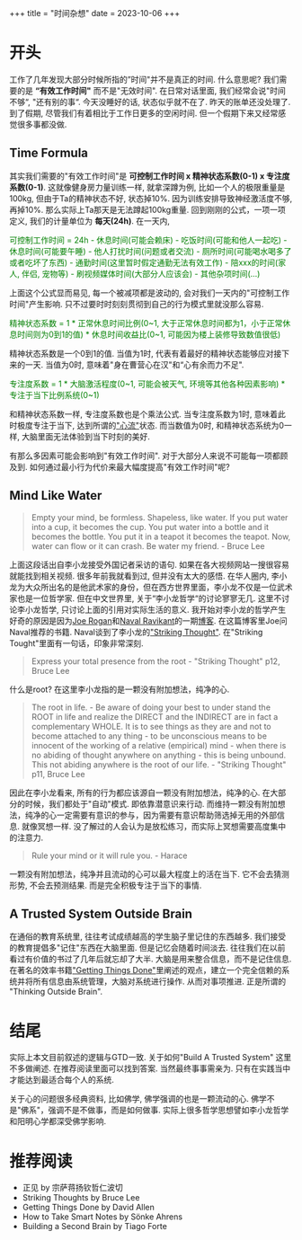 +++
title = "时间杂想"
date = 2023-10-06
+++

# 开头

工作了几年发现大部分时候所指的”时间"并不是真正的时间. 什么意思呢? 我们需要的是 __“有效工作时间"__ 而不是"无效时间". 在日常对话里面, 我们经常会说"时间不够“, "还有别的事“. 今天没睡好的话, 状态似乎就不在了. 昨天的账单还没处理了. 到了假期, 尽管我们有着相比于工作日更多的空闲时间. 但一个假期下来又经常感觉很多事都没做.


## Time Formula 

其实我们需要的"有效工作时间"是 __可控制工作时间 x 精神状态系数(0-1) x 专注度系数(0-1)__. 这就像健身房力量训练一样, 就拿深蹲为例, 比如一个人的极限重量是100kg, 但由于Ta的精神状态不好, 状态掉10%. 因为训练安排导致神经激活度不够, 再掉10%.  那么实际上Ta那天是无法蹲起100kg重量. 回到刚刚的公式，一项一项定义, 我们的计量单位为 __每天(24h)__. 在一天内,

<span style="color:green">
可控制工作时间 = 24h - 休息时间(可能会赖床) - 吃饭时间(可能和他人一起吃) - 休息时间(可能要午睡) - 他人打扰时间(问题或者交流) - 厕所时间(可能喝水喝多了或者吃坏了东西) - 通勤时间(这里暂时假定通勤无法有效工作) - 陪xxx的时间(家人, 伴侣, 宠物等) - 刷视频媒体时间(大部分人应该会) - 其他杂项时间(...)
</span>

上面这个公式显而易见, 每一个被减项都是波动的, 会对我们一天内的"可控制工作时间"产生影响. 只不过要时时刻刻贯彻到自己的行为模式里就没那么容易.

<span style="color:green">
精神状态系数 = 1 * 正常休息时间比例(0~1, 大于正常休息时间都为1，小于正常休息时间则为0到1的值) * 休息时间收益比(0~1, 可能因为楼上装修导致数值很低)
</span>

精神状态系数是一个0到1的值. 当值为1时, 代表有着最好的精神状态能够应对接下来的一天. 当值为0时, 意味着"身在曹营心在汉"和“心有余而力不足". 

<span style="color:green">
专注度系数 = 1 * 大脑激活程度(0~1, 可能会被天气, 环境等其他各种因素影响) * 专注于当下比例系统(0~1)
</span>

和精神状态系数一样, 专注度系数也是个乘法公式. 当专注度系数为1时, 意味着此时极度专注于当下, 达到所谓的["心流"](https://zh.wikipedia.org/zh-hk/%E5%BF%83%E6%B5%81%E7%90%86%E8%AB%96)状态. 而当数值为0时, 和精神状态系统为0一样, 大脑里面无法体验到当下时刻的美好.

有那么多因素可能会影响到"有效工作时间". 对于大部分人来说不可能每一项都顾及到. 如何通过最小行为代价来最大幅度提高"有效工作时间"呢? 

## Mind Like Water

> Empty your mind, be formless. Shapeless, like water. If you put water into a cup, it becomes the cup. You put water into a bottle and it becomes the bottle. You put it in a teapot it becomes the teapot. Now, water can flow or it can crash. Be water my friend. - Bruce Lee

上面这段话出自李小龙接受外国记者采访的语句. 如果在各大视频网站一搜很容易就能找到相关视频. 很多年前我就看到过, 但并没有太大的感悟. 在华人圈内, 李小龙为大众所出名的是他武术家的身份，但在西方世界里面，李小龙不仅是一位武术家也是一位哲学家. 但在中文世界里, 关于“李小龙哲学“的讨论寥寥无几. 这里不讨论李小龙哲学, 只讨论上面的引用对实际生活的意义. 我开始对李小龙的哲学产生好奇的原因是因为[Joe Rogan](https://en.wikipedia.org/wiki/Joe_Rogan)和[Naval Ravikant](https://en.wikipedia.org/wiki/Naval_Ravikant)的一期[博客](https://www.youtube.com/watch?v=3qHkcs3kG44). 在这篇博客里Joe问Naval推荐的书籍. Naval谈到了李小龙的["Striking Thought"](https://www.amazon.com/Bruce-Lee-Striking-Thoughts-Library/dp/0804834717). 在"Striking Tought"里面有一句话，印象非常深刻.

> Express your total presence from the root - "Striking Thought" p12, Bruce Lee

什么是root? 在这里李小龙指的是一颗没有附加想法，纯净的心.

> The root in life. - Be aware of doing your best to under stand the ROOT in life and realize the DIRECT and the INDIRECT are in fact a complementary WHOLE. It is to see things as they are and not to become attached to any thing - to be unconscious means to be innocent of the working of a relative (empirical) mind - when there is no abiding of thought anywhere on anything - this is being unbound. This not abiding anywhere is the root of our life. - "Striking Thought" p11, Bruce Lee

因此在李小龙看来, 所有的行为都应该源自一颗没有附加想法，纯净的心. 在大部分的时候，我们都处于"自动"模式. 即依靠潜意识来行动. 而维持一颗没有附加想法，纯净的心一定需要有意识的参与，因为需要有意识帮助筛选掉无用的外部信息. 就像冥想一样. 没了解过的人会认为是放松练习，而实际上冥想需要高度集中的注意力.

>  Rule your mind or it will rule you. - Harace

一颗没有附加想法，纯净并且流动的心可以最大程度上的活在当下. 它不会去猜测形势, 不会去预测结果. 而是完全积极专注于当下的事情. 


## A Trusted System Outside Brain

在通俗的教育系统里, 往往考试成绩越高的学生脑子里记住的东西越多. 我们接受的教育提倡多"记住"东西在大脑里面. 但是记忆会随着时间淡去. 往往我们在以前看过有价值的书过了几年后就忘却了大半. 大脑是用来整合信息，而不是记住信息. 在著名的效率书籍["Getting Things Done"](https://www.amazon.com/Getting-Things-Done-Stress-Free-Productivity/dp/0142000280)里阐述的观点，建立一个完全信赖的系统并将所有信息由系统管理，大脑对系统进行操作. 从而对事项推进. 正是所谓的 "Thinking Outside Brain".


# 结尾

实际上本文目前叙述的逻辑与GTD一致. 关于如何"Build A Trusted System" 这里不多做阐述. 在推荐阅读里面可以找到答案. 当然最终事事需亲为. 只有在实践当中才能达到最适合每个人的系统.

关于心的问题很多经典资料, 比如佛学, 佛学强调的也是一颗流动的心. 佛学不是"佛系"，强调不是不做事，而是如何做事. 实际上很多哲学思想譬如李小龙哲学和阳明心学都深受佛学影响.

# 推荐阅读

 - 正见 by 宗萨蒋扬钦哲仁波切
 - Striking Thoughts by Bruce Lee
 - Getting Things Done by David Allen
 - How to Take Smart Notes by Sönke Ahrens 
 - Building a Second Brain by Tiago Forte
